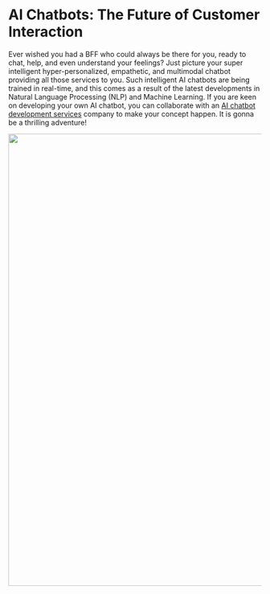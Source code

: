 <h1 class="ce-header" contenteditable="true" data-placeholder="Paste here ">AI Chatbots: The Future of Customer Interaction</h1><p><span id="input-sentence~0">Ever wished you had a BFF who could always be there for you, ready to chat, help, and even understand your feelings? Just picture your super intelligent hyper-personalized, empathetic, and multimodal chatbot providing all those services to you. Such intelligent AI chatbots are being trained in real-time, and this comes as a result of the latest developments in Natural Language Processing (NLP) and Machine Learning.</span><span id="input-sentence~1"> If you are keen on developing your own AI chatbot, you can collaborate with an <a href="https://www.barqsol.com/ai-chat-bot-development-services">AI chatbot development services</a> company to make your concept happen. It is gonna be a thrilling adventure!</span></p><p><span><img src="https://th.bing.com/th/id/OIG3.AaBdA7cYahe9HXILVdJO?w=1024&amp;h=1024&amp;rs=1&amp;pid=ImgDetMain" alt="" width="900" height="900"></span></p>
